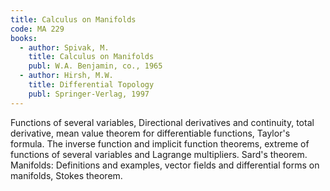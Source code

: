 ```yaml
---
title: Calculus on Manifolds
code: MA 229
books:
  - author: Spivak, M. 
    title: Calculus on Manifolds
    publ: W.A. Benjamin, co., 1965
  - author: Hirsh, M.W. 
    title: Differential Topology
    publ: Springer-Verlag, 1997
---
```

Functions of several variables, Directional derivatives and continuity, total
derivative, mean value theorem for differentiable functions, Taylor's formula.
The inverse function and implicit function theorems, extreme of functions of
several variables and Lagrange multipliers. Sard's theorem.
Manifolds: Definitions and examples, vector fields and differential forms on
manifolds, Stokes theorem.

